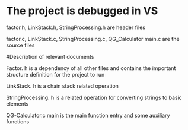 # The project is debugged in VS

factor.h, LinkStack.h, StringProcessing.h are  header files

factor.c, LinkStack.c, StringProcessing.c, QG_Calculator main.c are the source files

#Description of relevant documents

Factor. h is a dependency of all other files and contains the important structure definition for the project to run

LinkStack. h is a chain stack related operation

StringProcessing. h is a related operation for converting strings to basic elements

QG-Calculator.c main is the main function entry and some auxiliary functions
